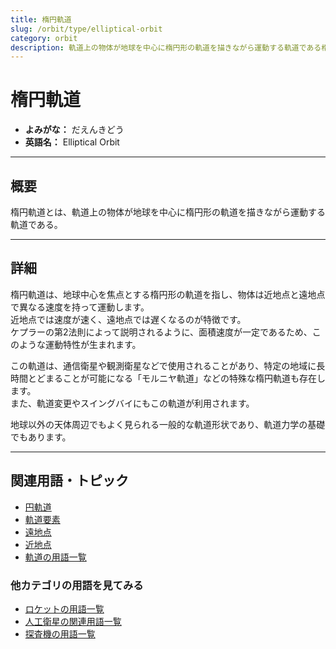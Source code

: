 ```yaml
---
title: 楕円軌道
slug: /orbit/type/elliptical-orbit
category: orbit
description: 軌道上の物体が地球を中心に楕円形の軌道を描きながら運動する軌道である楕円軌道の意味・定義・内容について解説します．
---
```


# 楕円軌道

- **よみがな：** だえんきどう  
- **英語名：** Elliptical Orbit  

---

## 概要

楕円軌道とは、軌道上の物体が地球を中心に楕円形の軌道を描きながら運動する軌道である。  

---

## 詳細

楕円軌道は、地球中心を焦点とする楕円形の軌道を指し、物体は近地点と遠地点で異なる速度を持って運動します。  
近地点では速度が速く、遠地点では遅くなるのが特徴です。  
ケプラーの第2法則によって説明されるように、面積速度が一定であるため、このような運動特性が生まれます。  

この軌道は、通信衛星や観測衛星などで使用されることがあり、特定の地域に長時間とどまることが可能になる「モルニヤ軌道」などの特殊な楕円軌道も存在します。  
また、軌道変更やスイングバイにもこの軌道が利用されます。  

地球以外の天体周辺でもよく見られる一般的な軌道形状であり、軌道力学の基礎でもあります。  

---

## 関連用語・トピック

- [円軌道](/docs/orbit/type/circular-orbit)
- [軌道要素](/docs/orbit/mechanics/orbital-elements)
- [遠地点](/docs/orbit/mechanics/apogee)
- [近地点](/docs/orbit/mechanics/perigee)
- [軌道の用語一覧](/docs/category/orbit)

### 他カテゴリの用語を見てみる
- [ロケットの用語一覧](/docs/category/rocket)
- [人工衛星の関連用語一覧](/docs/category/satellite)
- [探査機の用語一覧](/docs/category/explorer)
